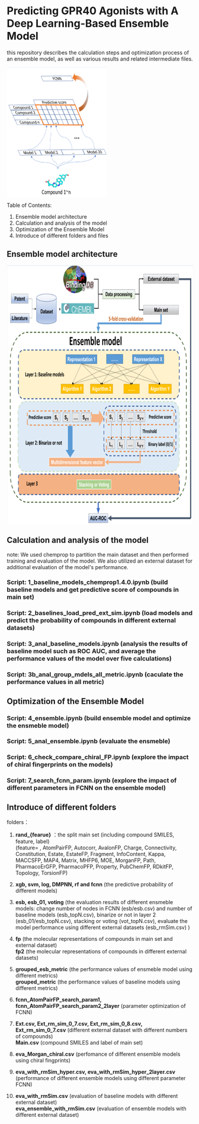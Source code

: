 # Predicting GPR40 Agonists with A Deep Learning-Based Ensemble Model
this repository describes the calculation steps and optimization process of an ensemble model, as well as various results and related intermediate files.

<a href="url"><img src="./docs/image1.png" align="center" height="350" width="270" ></a>

Table of Contents:

1. Ensemble model architecture
2. Calculation and analysis of the model
3. Optimization of the Ensemble Model
4. Introduce of different folders and files

## Ensemble model architecture
<a href="url"><img src="./docs/image2.png" align="center" height="700" width="830" ></a>

## Calculation and analysis of the model
note: We used chemprop to partition the main dataset and then performed training and evaluation of the model. We also utilized an external dataset for additional evaluation of the model's performance.

### Script: **1_baseline_models_chemprop1.4.0.ipynb** (build baseline models and get predictive score of compounds in main set)

### Script: **2_baselines_load_pred_ext_sim.ipynb** (load models and predict the probability of compounds in different external datasets)

### Script: **3_anal_baseline_models.ipynb** (analysis the results of baseline model such as ROC AUC, and average the performance values of the model over five calculations)

### Script: **3b_anal_group_mdels_all_metric.ipynb** (caculate the performance values in all metric)

## Optimization of the Ensemble Model

### Script: **4_ensemble.ipynb** (build ensemble model and optimize the ensmeble model)

### Script: **5_anal_ensemble.ipynb** (evaluate the ensmeble)

### Script: **6_check_compare_chiral_FP.ipynb** (explore the impact of chiral fingerprints on the models)

### Script: **7_search_fcnn_param.ipynb** (explore the impact of different parameters in FCNN on the ensemble model)

## Introduce of different folders

folders：

1. **rand_{fearue}** ：the split main set (including compound SMILES, feature, label)  
(feature= , AtomPairFP, Autocorr, AvalonFP, Charge, Connectivity, Constitution, Estate, EstateFP, Fragment, InfoContent, Kappa, MACCSFP, MAP4, Matrix, MHFP6, MOE, MorganFP, Path, PharmacoErGFP, PharmacoPFP, Property, PubChemFP, RDkitFP, Topology, TorsionFP)

2. **xgb, svm, log, DMPNN, rf and fcnn** (the predictive probability of different models)

3. **esb, esb_01, voting** (the evaluation results of different ensmeble models: change number of nodes in FCNN (esb/esb.csv) and number of baseline models (esb_topN.csv), binarize or not in layer 2 (esb_01/esb_topN.csv), stacking or voting (vot_topN.csv), evaluate the model performance using different external datasets (esb_rmSim.csv) )

4. **fp** (the molecular representations of compounds in main set and external dataset)  
 **fp2** (the molecular representations of compounds in different external datasets)

5. **grouped_esb_metric** (the performance values of ensmeble model using different metrics)  
**grouped_metric** (the performance values of baseline models using different metrics)

6. **fcnn_AtomPairFP_search_param1, fcnn_AtomPairFP_search_param2_2layer** (parameter optimization of FCNN)

7. **Ext.csv, Ext_rm_sim_0_7.csv, Ext_rm_sim_0_8.csv, Ext_rm_sim_0_7.csv** (different external dataset with different numbers of compounds)  
**Main.csv** (compound SMILES and label of main set)

8. **eva_Morgan_chiral.csv** (perfomance of different ensemble models using chiral fingprints)

9. **eva_with_rmSim_hyper.csv, eva_with_rmSim_hyper_2layer.csv** (performance of different ensemble models using different parameter FCNN)

10. **eva_with_rmSim.csv** (evaluation of baseline models with different external dataset)  
**eva_ensemble_with_rmSim.csv** (evaluation of ensemble models with different external dataset)
